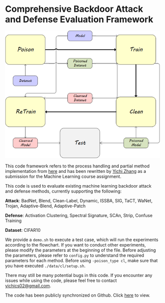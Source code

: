 # Comprehensive Backdoor Attack and Defense Evaluation Framework

![fig](fig/1.png)

This code framework refers to the process handling and partial method implementation from [here](https://github.com/Unispac/Fight-Poison-With-Poison) and has been rewritten by [Yichi Zhang](https://yichics.github.io) as a submission for the Machine Learning course assignment.

This code is used to evaluate existing machine learning backdoor attack and defense methods, currently supporting the following:

**Attack**: BadNet, Blend, Clean-Label, Dynamic, ISSBA, SIG, TaCT, WaNet, Trojan, Adaptive-Blend, Adaptive-Patch

**Defense**: Activation Clustering, Spectral Signature, SCAn, Strip, Confuse Training

**Dataset**: CIFAR10

We provide a `demo.sh` to execute a test case, which will run the experiments according to the flowchart. If you want to conduct other experiments, please modify the parameters at the beginning of the file. Before adjusting the parameters, please refer to `config.py` to understand the required parameters for each method. Before using `-poison_type cl`, make sure that you have executed `./data/cl/setup.sh`.

There may still be many potential bugs in this code. If you encounter any issues while using the code, please feel free to contact yichics02@gmail.com.

The code has been publicly synchronized on Github. Click [here](https://github.com/YichiCS/Backdoor_Evaluation_Platform) to view.

